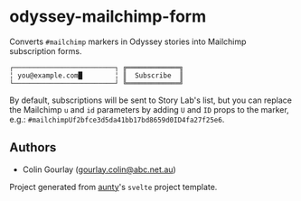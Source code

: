 # odyssey-mailchimp-form

Converts `#mailchimp` markers in Odyssey stories into Mailchimp subscription forms.

```
┌─────────────────────────┐ ╔═════════════╗
╎ you@example.com█        ╎ ║  Subscribe  ║
└─────────────────────────┘ ╚═════════════╝
```

By default, subscriptions will be sent to Story Lab's list, but you can replace the Mailchimp `u` and `id` parameters by adding `U` and `ID` props to the marker, e.g.: `#mailchimpUf2bfce3d5da41bb17bd8659d0ID4fa27f25e6`.

## Authors

- Colin Gourlay ([gourlay.colin@abc.net.au](mailto:gourlay.colin@abc.net.au))


Project generated from [aunty](https://github.com/abcnews/aunty)'s `svelte` project template.
